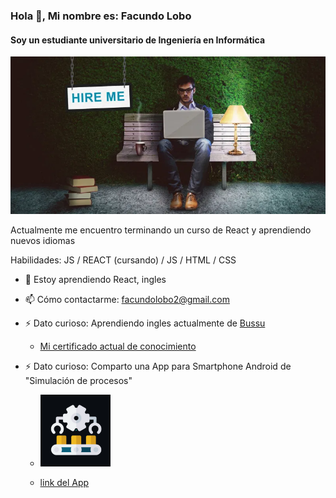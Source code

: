 ### Hola 👋, Mi nombre es: Facundo Lobo
#### Soy un estudiante universitario de Ingeniería en Informática
![Soy un estudiante universitario de Ingeniería en Informática](https://github.com/facundolobo/CosasParaPortada/blob/main/portada.webp)

Actualmente me encuentro terminando un curso de React y aprendiendo nuevos idiomas

Habilidades: JS / REACT (cursando) / JS / HTML / CSS

- 🌱 Estoy aprendiendo React, ingles 
- 📫 Cómo contactarme: facundolobo2@gmail.com 
- ⚡ Dato curioso: Aprendiendo ingles actualmente de [Bussu](https://www.busuu.com)

    - [Mi certificado actual de conocimiento](https://api.busuu.com/anon/certificates/ee41723cd2b1a0227aa9ffbd1c0e8087?utm_source=CRM&utm_group=ENG&utm_medium=CERTIFICATE_LEVEL&utm_campaign=CERTIFICATE_LEVEL) 
    
    
- ⚡ Dato curioso: Comparto una App para Smartphone Android de "Simulación de procesos" 
    - ![](https://github.com/facundolobo/CosasParaPortada/blob/main/imagenApp-Simulador-Proceso.png)

    - [link del App](https://drive.google.com/uc?id=1HwldA-Ga29ptFNHiKP1RSWMLMypdtbXx&export=download)


